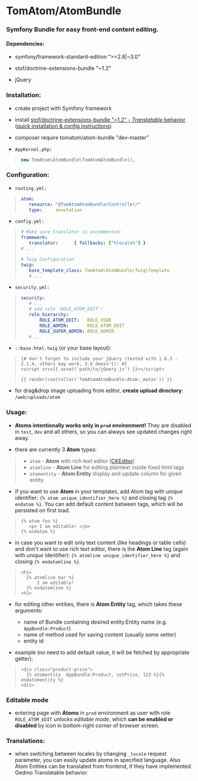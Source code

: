 # __TomAtom/AtomBundle__

### __Symfony__ Bundle for easy __front-end content editing.__


#### Dependencies:

* symfony/framework-standard-edition ">=2.8|~3.0"

* stof/doctrine-extensions-bundle "~1.2"
 
* jQuery


### Installation:

* create project with Symfony framework

* install [stof/doctrine-extensions-bundle "~1.2" - _Translatable_ behavior](https://github.com/stof/StofDoctrineExtensionsBundle)
  ([quick installation & config instructions](Resources/doc/gedmo-config.md))

* composer require tomatom/atom-bundle "dev-master"

* `AppKernel.php:`
>```php
>new TomAtom\AtomBundle\TomAtomAtomBundle(),
>```


### Configuration:

* `routing.yml:`
>```yml
>atom:
>    resource: "@TomAtomAtomBundle/Controller/"
>    type:     annotation
>```

* `config.yml:`
>```yml
># Make sure translator is uncommented:
>framework:
>    translator:      { fallbacks: ["%locale%"] }
># ...
>
># Twig Configuration
>twig:
>    base_template_class: TomAtom\AtomBundle\Twig\Template
>    # ...
>```

* `security.yml:`
>```yml
>security:
>    # ...
>    # add role 'ROLE_ATOM_EDIT':
>    role_hierarchy:
>        ROLE_ATOM_EDIT:   ROLE_USER
>        ROLE_ADMIN:       ROLE_ATOM_EDIT
>        ROLE_SUPER_ADMIN: ROLE_ADMIN
>    # ...
>```

* `::base.html.twig` (or your base layout):
>```twig
>{# don't forget to include your jQuery (tested with 1.8.3 - 2.1.4, others may work, 3.0 doesn't): #}
><script src={{ asset('path/to/jQuery.js') }}></script>
>
>{{ render(controller('TomAtomAtomBundle:Atom:_metas')) }}
>```

* for drag&drop image uploading from editor, __create upload directory__: `/web/uploads/atom`


### Usage:

* __Atoms intentionally works only in `prod` environment!__ 
 They are disabled in `test`, `dev` and all others, so you can always see updated changes right away.

* there are currently 3 __Atom__ types:
>* `atom` - __Atom__ with rich text editor ([CKEditor](http://ckeditor.com/))
>* `atomline` - __Atom Line__ for editing plaintext inside fixed html tags
>* `atomentity` - __Atom Entity__ display and update column for given entity


* if you want to use __Atom__ in your templates, add Atom tag with _unique_ identifier: `{% atom unique_identifier_here %}`
    and closing tag `{% endatom %}`. You can add default content between tags, which will be persisted on first load.
>```twig
>{% atom foo %}
>    <p> I am editable! </p>
>{% endatom %}
>```

* in case you want to edit only text content (like headings or table cells) and don't want to use rich text editor,
 there is the __Atom Line__ tag (again with _unique_ identifier): `{% atomline unique_identifier_here %}` and closing `{% endatomline %}`.
>```twig
><h1>
>   {% atomline bar %}
>       I am editable!
>   {% endatomline %}
><h1>
>```

* for editing other entities, there is __Atom Entity__ tag, which takes these arguments:

    * name of Bundle containing desired entity:Entity name (e.g. `AppBundle:Product`)
    * name of method used for saving content (usually some setter)
    * entity id
    
* example (no need to add default value, it will be fetched by appropriate getter):
>```twig
><div class="product-price">
>   {% atomentity  AppBundle:Product, setPrice, 123 %}{% endatomentity %}
><div>
>```

### Editable mode
* entering page with __Atoms__ in `prod` environment as user with role `ROLE_ATOM_EDIT` unlocks _editable mode_, which __can be enabled or disabled__ by icon in bottom-right corner of browser screen.

### Translations:

* when switching between locales by changing `_locale` request parameter, you can easily update atoms in specified language.
  Also Atom Entities can be translated from frontend, if they have implemented Gedmo Translatable behavior.